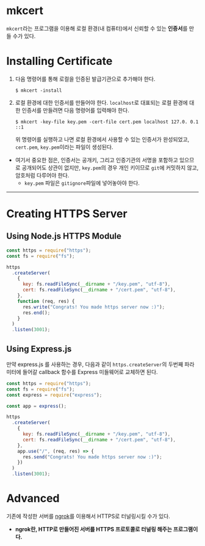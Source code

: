 # mkcert

`mkcert`라는 프로그램을 이용해 로컬 환경(내 컴퓨터)에서 신뢰할 수 있는 **인증서**를 만들 수가 있다.

# Installing Certificate

1. 다음 명령어를 통해 로컬을 인증된 발급기관으로 추가해야 한다.

   ```
   $ mkcert -install
   ```

2. 로컬 환경에 대한 인증서를 만들어야 한다. `localhost`로 대표되는 로컬 환경에 대한 인증서를 만들려면 다음 명령어를 입력해야 한다.

   ```
   $ mkcert -key-file key.pem -cert-file cert.pem localhost 127.0. 0.1 ::1
   ```

   위 명령어를 실행하고 나면 로컬 환경에서 사용할 수 있는 인증서가 완성되었고, `cert.pem`, `key.pem`이라는 파일이 생성된다.

- 여기서 중요한 점은, 인증서는 공개키, 그리고 인증기관의 서명을 포함하고 있으므로 공개되어도 상관이 없지만, `key.pem`의 경우 개인 키이므로 `git`에 커밋하지 않고, 암호처럼 다루어야 한다.
  - `key.pem` 파일은 `gitignore`파일에 넣어놓아야 한다.

---

# Creating HTTPS Server

## Using Node.js HTTPS Module

```js
const https = require("https");
const fs = require("fs");

https
  .createServer(
    {
      key: fs.readFileSync(__dirname + "/key.pem", "utf-8"),
      cert: fs.readFileSync(__dirname + "/cert.pem", "utf-8"),
    },
    function (req, res) {
      res.write("Congrats! You made https server now :)");
      res.end();
    }
  )
  .listen(3001);
```

## Using Express.js

만약 express.js 를 사용하는 경우, 다음과 같이 `https.createServer`의 두번째 파라미터에 들어갈 callback 함수를 Express 미들웨어로 교체하면 된다.

```js
const https = require("https");
const fs = require("fs");
const express = require("express");

const app = express();

https
  .createServer(
    {
      key: fs.readFileSync(__dirname + "/key.pem", "utf-8"),
      cert: fs.readFileSync(__dirname + "/cert.pem", "utf-8"),
    },
    app.use("/", (req, res) => {
      res.send("Congrats! You made https server now :)");
    })
  )
  .listen(3001);
```

# Advanced

기존에 작성한 서버를 [ngrok](https://ngrok.com/)를 이용해서 HTTPS로 터널링시킬 수가 있다.

- **ngrok란, HTTP로 만들어진 서버를 HTTPS 프로토콜로 터널링 해주는 프로그램이다.**
